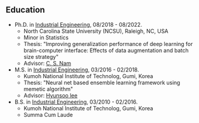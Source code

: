 Education
------
* Ph.D. in [Industrial Engineering](https://www.ise.ncsu.edu/), 08/2018 - 08/2022.
  * North Carolina State University (NCSU), Raleigh, NC, USA 
  * Minor in Statistics
  * Thesis: "Improving generalization performance of deep learning for brain-computer interface: Effects of data augmentation and batch size strategy"
  * Advisor: [C. S. Nam](https://www.ise.ncsu.edu/bci/)
* M.S. in [Industrial Engineering](https://ie.kumoh.ac.kr/ie/index.do), 03/2016 - 02/2018.
  * Kumoh National Institute of Technolog, Gumi, Korea
  * Thesis: "Neural net based ensemble learning framework using memetic algorithm"
  * Advisor: [Hyunsoo lee](http://kit.kumoh.ac.kr/~hsl/)
* B.S. in [Industrial Engineering](https://ie.kumoh.ac.kr/ie/index.do), 03/2010 - 02/2016.
  * Kumoh National Institute of Technolog, Gumi, Korea
  * Summa Cum Laude